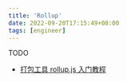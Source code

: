 ```yaml
---
title: 'Rollup'
date: 2022-09-20T17:15:49+08:00
tags: [engineer]
---
```


TODO

- [打包工具 rollup.js 入门教程](https://www.ruanyifeng.com/blog/2022/05/rollup.html)

